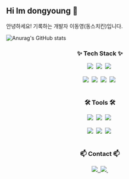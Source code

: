 ## Hi Im dongyoung 👋

<!--
**dongschiken/dongschiken** is a ✨ _special_ ✨ repository because its `README.md` (this file) appears on your GitHub profile.

Here are some ideas to get you started:

- 🔭 I’m currently working on ...
- 🌱 I’m currently learning ...
- 👯 I’m looking to collaborate on ...
- 🤔 I’m looking for help with ...
- 💬 Ask me about ...
- 📫 How to reach me: ...
- 😄 Pronouns: ...
- ⚡ Fun fact: ...
-->
<div>
 안녕하세요! 기록하는 개발자 이동영(동스치킨)입니다.
 <br>
</div>

![Anurag's GitHub stats](https://github-readme-stats.vercel.app/api?username=anuraghazra&show_icons=true&theme=transparent)

<!--내용 부분-->
<h3 align="center">✨ Tech Stack ✨</h3>
<div align="center">
  <img src="https://img.shields.io/badge/JS-1572B6.svg?style=for-the-badge&logo=javascript&logoColor=white" />&nbsp
  <img src="https://img.shields.io/badge/css3-1572B6.svg?style=for-the-badge&logo=css3&logoColor=white" />&nbsp
  <img src="https://img.shields.io/badge/html5-E34F26.svg?style=for-the-badge&logo=html5&logoColor=white" />&nbsp
</div>

<br>

<div align="center">
 <img src="https://img.shields.io/badge/java-3670A0?style=for-the-badge&logo=&logoColor=ffdd54" />&nbsp
 <img src="https://img.shields.io/badge/spring-F3F3F3.svg?style=for-the-badge&logo=spring&logoColor=6DB33F" />&nbsp
 <img src="https://img.shields.io/badge/oracle-343434.svg?style=for-the-badge&logo=oracle&logoColor=#F80000" />&nbsp
 <img src="https://img.shields.io/badge/spring-boot-F3F3F3.svg?style=for-the-badge&logo=springboot&logoColor=6DB33F" />&nbsp
</div>

<br>

<h3 align="center">🛠 Tools 🛠</h3>
<div align="center">
  <img src="https://img.shields.io/badge/git-F05033.svg?style=for-the-badge&logo=git&logoColor=white" />&nbsp
  <img src="https://img.shields.io/badge/github-181717.svg?style=for-the-badge&logo=github&logoColor=white" />&nbsp
  <img src="https://img.shields.io/badge/Notion-F3F3F3.svg?style=for-the-badge&logo=notion&logoColor=black" />&nbsp
</div>

<br>

<div align="center">
  <img src="https://img.shields.io/badge/VSCode-2C2C32.svg?style=for-the-badge&logo=visual-studio-code&logoColor=22ABF3" />&nbsp
  <img src="https://img.shields.io/badge/IntelliJ IDEA-2C2C32.svg?style=for-the-badge&logo=intellijidea&logoColor=black" />&nbsp
  <img src="https://img.shields.io/badge/Eclipse IDE-F3F3F3.svg?style=for-the-badge&logo=eclipseide&logoColor=black" />&nbsp
</div>

<br>

<h3 align="center">📫 Contact 📫</h3>
<div align="center">
  <a href="https://nerdnook.tistory.com/">
    <img src="https://img.shields.io/badge/Tistory-1EBC8F?style=for-the-badge&logo=Tistory&logoColor=white" />&nbsp
  </a>
  <a href="don0421865@gmail.com">
    <img
      src="https://img.shields.io/badge/don0421865@gmail.com-D14836?style=for-the-badge&logo=gmail&logoColor=white"/>&nbsp
  </a>
</div>
